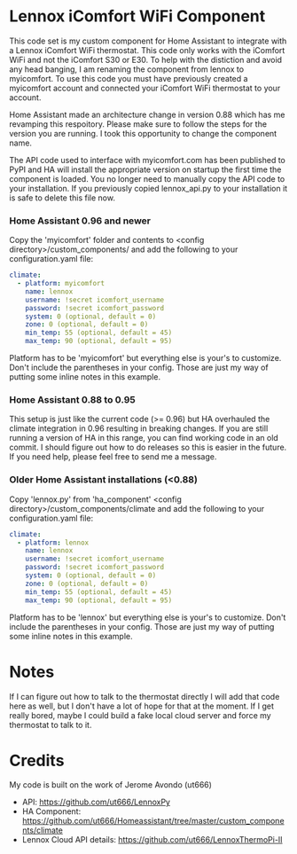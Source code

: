 # Lennox iComfort WiFi Component
This code set is my custom component for Home Assistant to integrate with a Lennox iComfort WiFi thermostat. This code only works with the iComfort WiFi and not the iComfort S30 or E30.  To help with the distiction and avoid any head banging, I am renaming the component from lennox to myicomfort. To use this code you must have previously created a myicomfort account and connected your iComfort WiFi thermostat to your account. 

Home Assistant made an architecture change in version 0.88 which has me revamping this respoitory. Please make sure to follow the steps for the version you are running.  I took this opportunity to change the component name.

The API code used to interface with myicomfort.com has been published to PyPI and HA will install the appropriate version on startup the first time the component is loaded.  You no longer need to manually copy the API code to your installation.  If you previously copied lennox_api.py to your installation it is safe to delete this file now.

### Home Assistant 0.96 and newer
Copy the 'myicomfort' folder and contents to &lt;config directory&gt;/custom_components/ and add the following to your configuration.yaml file:
```yaml
climate:
  - platform: myicomfort
    name: lennox
    username: !secret icomfort_username
    password: !secret icomfort_password
    system: 0 (optional, default = 0)
    zone: 0 (optional, default = 0)
    min_temp: 55 (optional, default = 45)
    max_temp: 90 (optional, default = 95)
```
Platform has to be 'myicomfort' but everything else is your's to customize. Don't include the parentheses in your config.  Those are just my way of putting some inline notes in this example.

### Home Assistant 0.88 to 0.95
This setup is just like the current code (>= 0.96) but HA overhauled the climate integration in 0.96 resulting in breaking changes. If you are still running a version of HA in this range, you can find working code in an old commit. I should figure out how to do releases so this is easier in the future.  If you need help, please feel free to send me a message.

### Older Home Assistant installations (<0.88)
Copy 'lennox.py' from 'ha_component' &lt;config directory&gt;/custom_components/climate and add the following to your configuration.yaml file:
```yaml
climate:
  - platform: lennox
    name: lennox
    username: !secret icomfort_username
    password: !secret icomfort_password
    system: 0 (optional, default = 0)
    zone: 0 (optional, default = 0)
    min_temp: 55 (optional, default = 45)
    max_temp: 90 (optional, default = 95)
```
Platform has to be 'lennox' but everything else is your's to customize. Don't include the parentheses in your config.  Those are just my way of putting some inline notes in this example.


# Notes
If I can figure out how to talk to the thermostat directly I will add that code here as well, but I don't have a lot of hope for that at the moment.  If I get really bored, maybe I could build a fake local cloud server and force my thermostat to talk to it.


# Credits
My code is built on the work of Jerome Avondo (ut666)
* API: https://github.com/ut666/LennoxPy
* HA Component: https://github.com/ut666/Homeassistant/tree/master/custom_components/climate
* Lennox Cloud API details: https://github.com/ut666/LennoxThermoPi-II
